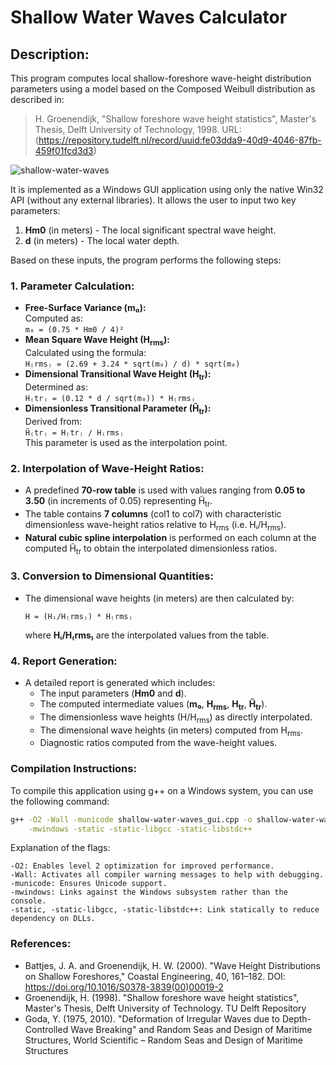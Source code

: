 # Shallow Water Waves Calculator

## Description:

This program computes local shallow-foreshore wave-height distribution parameters using a model based on the Composed Weibull distribution as described in:

> H. Groenendijk, "Shallow foreshore wave height statistics", Master's Thesis, Delft University of Technology, 1998. URL: (https://repository.tudelft.nl/record/uuid:fe03dda9-40d9-4046-87fb-459f01fcd3d3)

![shallow-water-waves](https://github.com/user-attachments/assets/31154777-4b6f-4c90-bb2d-13b83aafc7ba)

It is implemented as a Windows GUI application using only the native Win32 API (without any external libraries). It allows the user to input two key parameters:

1. **Hm0** (in meters) - The local significant spectral wave height.
2. **d** (in meters) - The local water depth.

Based on these inputs, the program performs the following steps:

### 1. Parameter Calculation:
- **Free-Surface Variance (m₀):**  
  Computed as:  
  `m₀ = (0.75 * Hm0 / 4)²`
- **Mean Square Wave Height (H<sub>rms</sub>):**  
  Calculated using the formula:  
  `H₍rms₎ = (2.69 + 3.24 * sqrt(m₀) / d) * sqrt(m₀)`
- **Dimensional Transitional Wave Height (H<sub>tr</sub>):**  
  Determined as:  
  `H₍tr₎ = (0.12 * d / sqrt(m₀)) * H₍rms₎`
- **Dimensionless Transitional Parameter (H̃<sub>tr</sub>):**  
  Derived from:  
  `H̃₍tr₎ = H₍tr₎ / H₍rms₎`  
  This parameter is used as the interpolation point.

### 2. Interpolation of Wave-Height Ratios:
- A predefined **70-row table** is used with values ranging from **0.05 to 3.50** (in increments of 0.05) representing H̃<sub>tr</sub>.
- The table contains **7 columns** (col1 to col7) with characteristic dimensionless wave-height ratios relative to H<sub>rms</sub> (i.e. Hᵢ/H<sub>rms</sub>).
- **Natural cubic spline interpolation** is performed on each column at the computed H̃<sub>tr</sub> to obtain the interpolated dimensionless ratios.

### 3. Conversion to Dimensional Quantities:
- The dimensional wave heights (in meters) are then calculated by:
  
  `H = (Hᵢ/H₍rms₎) * H₍rms₎`
  
  where **Hᵢ/H₍rms₎** are the interpolated values from the table.

### 4. Report Generation:
- A detailed report is generated which includes:
  - The input parameters (**Hm0** and **d**).
  - The computed intermediate values (**m₀**, **H<sub>rms</sub>**, **H<sub>tr</sub>**, **H̃<sub>tr</sub>**).
  - The dimensionless wave heights (H/H<sub>rms</sub>) as directly interpolated.
  - The dimensional wave heights (in meters) computed from H<sub>rms</sub>.
  - Diagnostic ratios computed from the wave-height values.

### Compilation Instructions:
To compile this application using g++ on a Windows system, you can use the following command:

```sh
g++ -O2 -Wall -municode shallow-water-waves_gui.cpp -o shallow-water-waves_gui \
    -mwindows -static -static-libgcc -static-libstdc++
```
Explanation of the flags:

    -O2: Enables level 2 optimization for improved performance.
    -Wall: Activates all compiler warning messages to help with debugging.
    -municode: Ensures Unicode support.
    -mwindows: Links against the Windows subsystem rather than the console.
    -static, -static-libgcc, -static-libstdc++: Link statically to reduce dependency on DLLs.

### References:

- Battjes, J. A. and Groenendijk, H. W. (2000). "Wave Height Distributions on Shallow Foreshores," Coastal Engineering, 40, 161–182. DOI: https://doi.org/10.1016/S0378-3839(00)00019-2
- Groenendijk, H. (1998). "Shallow foreshore wave height statistics", Master's Thesis, Delft University of Technology. TU Delft Repository
- Goda, Y. (1975, 2010). "Deformation of Irregular Waves due to Depth-Controlled Wave Breaking" and Random Seas and Design of Maritime Structures, World Scientific – Random Seas and Design of Maritime Structures
